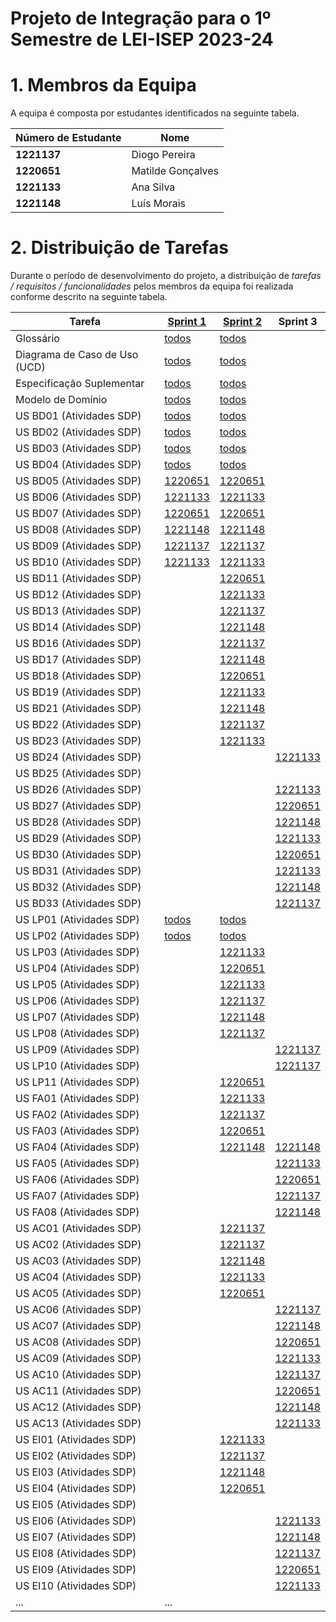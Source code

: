 # Projeto de Integração para o 1º Semestre de LEI-ISEP 2023-24

# 1. Membros da Equipa

A equipa é composta por estudantes identificados na seguinte tabela.

| Número de Estudante | Nome              |
|---------------------|-------------------|
| **1221137**         | Diogo Pereira     |
| **1220651**         | Matilde Gonçalves |
| **1221133**         | Ana Silva         |
| **1221148**         | Luís Morais       |

# 2. Distribuição de Tarefas

Durante o período de desenvolvimento do projeto, a distribuição de _tarefas / requisitos / funcionalidades_ pelos membros da equipa foi realizada conforme descrito na seguinte tabela.

| Tarefa                        | [Sprint 1](sprint1/Readme.md)                                                                   | [Sprint 2](sprint2/Readme.md)                                                                   | Sprint 3                          |
|-------------------------------|-------------------------------------------------------------------------------------------------|-------------------------------------------------------------------------------------------------|-----------------------------------|
| Glossário                     | [todos](sprint1/global-artifacts/01.requirements-engineering/glossário_projeto_integrador.xlsx) | [todos](sprint2/global-artifacts/01.requirements-engineering/glossário_projeto_integrador.xlsx) ||
| Diagrama de Caso de Uso (UCD) | [todos](sprint1/global-artifacts/01.requirements-engineering/use-case-diagram.md)               | [todos](sprint2/global-artifacts/01.requirements-engineering/use-case-diagram.md)               ||
| Especificação Suplementar     | [todos](sprint1/global-artifacts/01.requirements-engineering/supplementary-specification.md)    | [todos](sprint2/global-artifacts/01.requirements-engineering/supplementary-specification.md)    ||
| Modelo de Domínio             | [todos](sprint1/global-artifacts/02.analysis/Readme.md)                                         | [todos](sprint2/global-artifacts/02.analysis/Readme.md)                                         |                                   |
| US BD01 (Atividades SDP)      | [todos](sprint1/bd01/Readme.md)                                                                 | [todos](sprint2/bd01/Readme.md)                                                                 |
| US BD02 (Atividades SDP)      | [todos](sprint1/bd02/Readme.md)                                                                 | [todos](sprint2/bd02/Readme.md)                                                                 |
| US BD03 (Atividades SDP)      | [todos](sprint1/bd03/Readme.md)                                                                 | [todos](sprint2/bd03/Readme.md)                                                                 |
| US BD04 (Atividades SDP)      | [todos](sprint1/bd04/Readme.md)                                                                 | [todos](sprint2/bd04/Readme.md)                                                                 |
| US BD05 (Atividades SDP)      | [1220651](sprint1/bd05/Readme.md)                                                               | [1220651](sprint2/bd05/Readme.md)                                                               |
| US BD06 (Atividades SDP)      | [1221133](sprint1/bd06/Readme.md)                                                               | [1221133](sprint2/bd06/Readme.md)                                                               |
| US BD07 (Atividades SDP)      | [1220651](sprint1/bd07/Readme.md)                                                               | [1220651](sprint2/bd07/Readme.md)                                                               |
| US BD08 (Atividades SDP)      | [1221148](sprint1/bd08/Readme.md)                                                               | [1221148](sprint2/bd08/Readme.md)                                                               |
| US BD09 (Atividades SDP)      | [1221137](sprint1/bd09/Readme.md)                                                               | [1221137](sprint2/bd09/Readme.md)                                                               |
| US BD10 (Atividades SDP)      | [1221133](sprint1/bd10/Readme.md)                                                               | [1221133](sprint2/bd10/Readme.md)                                                               |
| US BD11 (Atividades SDP)      |                                                                                                 | [1220651](sprint2/bd11/Readme.md)                                                               |
| US BD12 (Atividades SDP)      |                                                                                                 | [1221133](sprint2/bd12/Readme.md)                                                               |
| US BD13 (Atividades SDP)      |                                                                                                 | [1221137](sprint2/bd13/Readme.md)                                                               |
| US BD14 (Atividades SDP)      |                                                                                                 | [1221148](sprint2/bd14/Readme.md)                                                               |
| US BD16 (Atividades SDP)      |                                                                                                 | [1221137](sprint2/bd16/Readme.md)                                                               |
| US BD17 (Atividades SDP)      |                                                                                                 | [1221148](sprint2/bd17/Readme.md)                                                               |
| US BD18 (Atividades SDP)      |                                                                                                 | [1220651](sprint2/bd18/Readme.md)                                                               |
| US BD19 (Atividades SDP)      |                                                                                                 | [1221133](sprint2/bd19/Readme.md)                                                               |
| US BD21 (Atividades SDP)      |                                                                                                 | [1221148](sprint2/bd21/Readme.md)                                                               |
| US BD22 (Atividades SDP)      |                                                                                                 | [1221137](sprint2/bd22/Readme.md)                                                               |
| US BD23 (Atividades SDP)      |                                                                                                 | [1221133](sprint2/bd23/Readme.md)                                                               |
| US BD24 (Atividades SDP)      |                                                                                                 |                                                                                                 | [1221133](sprint3/bd24/Readme.md) |
| US BD25 (Atividades SDP)      |                                                                                                 |                                                                                                 | [](sprint3/bd25/Readme.md)        |
| US BD26 (Atividades SDP)      |                                                                                                 |                                                                                                 | [1221133](sprint3/bd26/Readme.md) |
| US BD27 (Atividades SDP)      |                                                                                                 |                                                                                                 | [1220651](sprint3/bd27/Readme.md) |
| US BD28 (Atividades SDP)      |                                                                                                 |                                                                                                 | [1221148](sprint3/bd28/Readme.md) |
| US BD29 (Atividades SDP)      |                                                                                                 |                                                                                                 | [1221133](sprint3/bd29/Readme.md) |
| US BD30 (Atividades SDP)      |                                                                                                 |                                                                                                 | [1220651](sprint3/bd30/Readme.md) |
| US BD31 (Atividades SDP)      |                                                                                                 |                                                                                                 | [1221133](sprint3/bd31/Readme.md) |
| US BD32 (Atividades SDP)      |                                                                                                 |                                                                                                 | [1221148](sprint3/bd32/Readme.md) |
| US BD33 (Atividades SDP)      |                                                                                                 |                                                                                                 | [1221137](sprint3/bd33/Readme.md) |
| US LP01 (Atividades SDP)      | [todos](sprint1/lp01/Readme.md)                                                                 | [todos](sprint2/lp01/Readme.md)                                                                 |
| US LP02 (Atividades SDP)      | [todos](sprint1/lp02/Readme.md)                                                                 | [todos](sprint2/lp02/Readme.md)                                                                 |
| US LP03 (Atividades SDP)      |                                                                                                 | [1221133](sprint2/lp03/Readme.md)                                                               |
| US LP04 (Atividades SDP)      |                                                                                                 | [1220651](sprint2/lp04/Readme.md)                                                               |
| US LP05 (Atividades SDP)      |                                                                                                 | [1221133](sprint2/lp05/Readme.md)                                                               |
| US LP06 (Atividades SDP)      |                                                                                                 | [1221137](sprint2/lp06/Readme.md)                                                               |
| US LP07 (Atividades SDP)      |                                                                                                 | [1221148](sprint2/lp07/Readme.md)                                                               |
| US LP08 (Atividades SDP)      |                                                                                                 | [1221137](sprint2/lp08/Readme.md)                                                               |
| US LP09 (Atividades SDP)      |                                                                                                 |                                                                                                 | [1221137](sprint3/lp10/Readme.md) |
| US LP10 (Atividades SDP)      |                                                                                                 |                                                                                                 | [1221137](sprint3/lp11/Readme.md) |
| US LP11 (Atividades SDP)      |                                                                                                 | [1220651](sprint2/lp09/Readme.md)                                                               |
| US FA01 (Atividades SDP)      |                                                                                                 | [1221133](sprint2/fa01/Readme.md)                                                               |
| US FA02 (Atividades SDP)      |                                                                                                 | [1221137](sprint2/fa02/Readme.md)                                                               |
| US FA03 (Atividades SDP)      |                                                                                                 | [1220651](sprint2/fa03/Readme.md)                                                               |
| US FA04 (Atividades SDP)      |                                                                                                 | [1221148](sprint2/fa04/Readme.md)                                                               | [1221148](sprint3/fa04/Readme.md) |
| US FA05 (Atividades SDP)      |                                                                                                 |                                                                                                 | [1221133](sprint3/fa05/Readme.md) |
| US FA06 (Atividades SDP)      |                                                                                                 |                                                                                                 | [1220651](sprint3/fa06/Readme.md) |
| US FA07 (Atividades SDP)      |                                                                                                 |                                                                                                 | [1221137](sprint3/fa07/Readme.md) |
| US FA08 (Atividades SDP)      |                                                                                                 |                                                                                                 | [1221148](sprint3/fa08/Readme.md) |
| US AC01 (Atividades SDP)      |                                                                                                 | [1221137](sprint2/ac01/Readme.md)                                                               |
| US AC02 (Atividades SDP)      |                                                                                                 | [1221137](sprint2/ac02/Readme.md)                                                               |
| US AC03 (Atividades SDP)      |                                                                                                 | [1221148](sprint2/ac03/Readme.md)                                                               |
| US AC04 (Atividades SDP)      |                                                                                                 | [1221133](sprint2/ac04/Readme.md)                                                               |
| US AC05 (Atividades SDP)      |                                                                                                 | [1220651](sprint2/ac05/Readme.md)                                                               |
| US AC06 (Atividades SDP)      |                                                                                                 |                                                                                                 | [1221137](sprint3/ac06/Readme.md) |
| US AC07 (Atividades SDP)      |                                                                                                 |                                                                                                 | [1221148](sprint3/ac07/Readme.md) |
| US AC08 (Atividades SDP)      |                                                                                                 |                                                                                                 | [1220651](sprint3/ac08/Readme.md) |
| US AC09 (Atividades SDP)      |                                                                                                 |                                                                                                 | [1221133](sprint3/ac09/Readme.md) |
| US AC10 (Atividades SDP)      |                                                                                                 |                                                                                                 | [1221137](sprint3/ac10/Readme.md) |
| US AC11 (Atividades SDP)      |                                                                                                 |                                                                                                 | [1220651](sprint3/ac11/Readme.md) |
| US AC12 (Atividades SDP)      |                                                                                                 |                                                                                                 | [1221148](sprint3/ac12/Readme.md) |
| US AC13 (Atividades SDP)      |                                                                                                 |                                                                                                 | [1221133](sprint3/ac13/Readme.md) |
| US EI01 (Atividades SDP)      |                                                                                                 | [1221133](sprint2/ei01/Readme.md)                                                               |
| US EI02 (Atividades SDP)      |                                                                                                 | [1221137](sprint2/ei02/Readme.md)                                                               |
| US EI03 (Atividades SDP)      |                                                                                                 | [1221148](sprint2/ei03/Readme.md)                                                               |
| US EI04 (Atividades SDP)      |                                                                                                 | [1220651](sprint2/ei04/Readme.md)                                                               |
| US EI05 (Atividades SDP)      |                                                                                                 |                                                                                                 | [](sprint3/ei05/Readme.md)        |
| US EI06 (Atividades SDP)      |                                                                                                 |                                                                                                 | [1221133](sprint3/ei06/Readme.md) |
| US EI07 (Atividades SDP)      |                                                                                                 |                                                                                                 | [1221148](sprint3/ei07/Readme.md) |
| US EI08 (Atividades SDP)      |                                                                                                 |                                                                                                 | [1221137](sprint3/ei08/Readme.md) |
| US EI09 (Atividades SDP)      |                                                                                                 |                                                                                                 | [1220651](sprint3/ei09/Readme.md) |
| US EI10 (Atividades SDP)      |                                                                                                 |                                                                                                 | [1221133](sprint3/ei11/Readme.md) |
| ...                           | ...                                                                                             |                                                                                                 |                                   |

